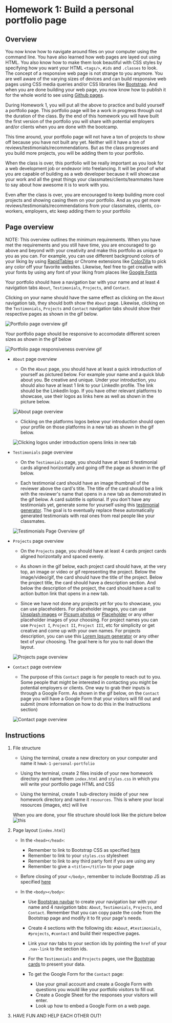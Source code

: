 # Homework 1: Build a personal portfolio page

## Overview
You now know how to navigate around files on your computer using the command line. You have also learned how web pages are layed out using HTML. You also know how to make them look beautiful with CSS styles by specifying how you want your HTML `<tags/>`, `#ids` and `.classes` to look. The concept of a responsive web page is not strange to you anymore. You are well aware of the varying sizes of devices and can build responsive web pages using CSS media queries and/or CSS libraries like [Bootstrap](https://getbootstrap.com/). And when you are done building your web page, you now know how to publish it for the whole world to see using [Github pages](https://pages.github.com/).

During Homework 1, you will put all the above to practice and build yourself a portfolio page. This portfolio page will be a work in progress through out the duration of the class. By the end of this homework you will have built the first version of the portfolio you will share with potential employers and/or clients when you are done with the bootcamp.

This time around, your portfolio page will not have a ton of projects to show off because you have not built any yet. Neither will it have a ton of reviews/testimonials/recommendations. But as the class progresses and you build more projects, you will be adding them to your portfolio. 

When the class is over, this portfolio will be really important as you look for a web development job or endeavor into freelancing. It will be proof of what you are capable of building as a web developer because it will showcase your work and all the great things your classmates/clients/teammates have to say about how awesome it is to work with you. 

Even after the class is over, you are encouraged to keep building more cool projects and showing casing them on your portfolio. And as you get more reviews/testimonials/recommendations from your classmates, clients, co-workers, employers, etc keep adding them to your portfolio

## Page overview
NOTE: This overview outlines the minimum requirements. When you have met the requirements and you still have time, you are encouraged to go above and beyond with your creativity and make this portfolio as unique to you as you can. For example, you can use different background colors of your liking by using [RapidTables](https://www.rapidtables.com/web/color/html-color-codes.html) or Chrome extensions like [ColorZilla](https://chrome.google.com/webstore/detail/colorzilla/bhlhnicpbhignbdhedgjhgdocnmhomnp?hl=en) to pick any color off your favorite websites. Likewise, feel free to get creative with your fonts by using any font of your liking from places like [Google Fonts](https://fonts.google.com/)

Your portfolio should have a navigation bar with your name and at least 4 navigation tabs `About`, `Testimonials`, `Projects`, and `Contact`. 

Clicking on your name should have the same effect as clicking on the `About` navigation tab, they should both show the `About` page. Likewise, clicking on the `Testimonials`, `Projects` and `Contact` navigation tabs should show their respective pages as shown in the gif below.

![Portfolio page overview gif](./portfolio-page-overview.gif)

Your portfolio page should be responsive to accomodate different screen sizes as shown in the gif below

![Portfolio page responsiveness overview gif](./portfolio-page-responsiveness-overview.gif)

- `About` page overview
    * On the `About` page, you should have at least a quick introduction of yourself as pictured below. For example your name and a quick blub about you. Be creative and unique. Under your introduction, you should also have at least 1 link to your LinkedIn profile. The link should be the LinkedIn logo. If you have other relevant platforms to showcase, use their logos as links here as well as shown in the picture below.

    ![About page overview](./about-page-overview.png)

    * Clicking on the platforms logos below your introduction should open your profile on those platforms in a new tab as shown in the gif below.

    ![Clicking logos under introduction opens links in new tab](./about-page-new-tab-link-overview.gif)
    

- `Testimonials` page overview
    * On the `Testimonials` page, you should have at least 6 testimonial cards aligned horizontally and going off the page as shown in the gif below.

    * Each testimonial card should have an image thumbnail of the reviewer above the card's title. The title of the card should be a link with the reviewer's name that opens in a new tab as demonstrated in the gif below. A card subtitle is optional. If you don't have any testimonials yet, generate some for yourself using this [testimonial generator](http://testimonial-generator.com/index.php). The goal is to eventually replace these automatically generated testimonials with real ones from real people like your classmates.

    ![Testimonials Page Overview gif](./testimonials-page-overview.gif)

- `Projects` page overview
    * On the `Projects` page, you should have at least 4 cards project cards aligned horizontally and spaced evenly.

    * As shown in the gif below, each project card should have, at the very top, an image or video or gif representing the project. Below the image/video/gif, the card should have the title of the project. Below the project title, the card should have a description section. And below the description of the project, the card should have a call to action button link that opens in a new tab.

    * Since we have not done any projects yet for you to showcase, you can use placeholders. For placeholder images, you can use [Unsplash images](https://unsplash.com/) or [Picsum photos](https://picsum.photos/) or [Placeholder](https://placeholder.com/) or any other placeholder images of your choosing. For project names you can use `Project I`, `Project II`, `Project III`, etc for simplicity or get creative and come up with your own names. For projects description, you can use this [Lorem Ipsum generator](https://www.lipsum.com/) or any other text of your choosing. The goal here is for you to nail down the layout.

    ![Projects page overview](./projects-page-overview.gif)

- `Contact` page overview
    * The purpose of this `Contact` page is for people to reach out to you. Some people that might be interested in contacting you might be potential employers or clients. One way to grab their inputs is through a Google Form. As shown in the gif below, on the `Contact` page you will have a Google Form that your visitors will fill out and submit (more information on how to do this in the Instructions section)

    ![Contact page overview](./contact-page-overview.gif)
    
## Instructions

1. File structure
    * Using the terminal, create a new directory on your computer and name it `hmwk-1-personal-portfolio`

    * Using the terminal, create 2 files inside of your new homework directory and name them `index.html` and `styles.css` in which you will write your portfolio page HTML and CSS

    * Using the terminal, create 1 sub-directory inside of your new homework directory and name it `resources`. This is where your local resources (images, etc) will live

    When you are done, your file structure should look like the picture below 
    ![this](./file-structure.png)

2. Page layout (`index.html`)
    * In the `<head></head>`:
        - Remember to link to Bootstrap CSS as specified [here](https://getbootstrap.com/docs/4.3/getting-started/introduction/)
        - Remember to link to your `styles.css` stylesheet
        - Remember to link to any third party font if you are using any
        - Remember to give a `<title></title>` to your page

    * Before closing of your `</body>`, remember to include Bootstrap JS as specified [here](https://getbootstrap.com/docs/4.3/getting-started/introduction/)

    * In the `<body></body>`:
        - Use [Bootstrap navbar](https://getbootstrap.com/docs/4.3/components/navbar/) to create your navigation bar with your name and 4 navigation tabs: `About`, `Testimonials`, `Projects`, and `Contact`. Remember that you can copy paste the code from the Bootstrap page and modify it to fit your page's needs.

        - Create 4 sections with the following ids: `#about`, `#testimonials`, `#projects`, `#contact` and build their respective pages.

        - Link your nav tabs to your section ids by pointing the `href` of your `.nav-link` to the section ids.

        - For the `Testimonials` and `Projects` pages, use the [Bootstrap cards](https://getbootstrap.com/docs/4.3/components/card/) to present your data.

        - To get the Google Form for the `Contact` page:
            * Use your gmail account and create a Google Form with questions you would like your portfolio visitors to fill out. 
            * Create a Google Sheet for the responses your visitors will enter.
            * Look up how to embed a Google Form on a web page.

3. HAVE FUN AND HELP EACH OTHER OUT!